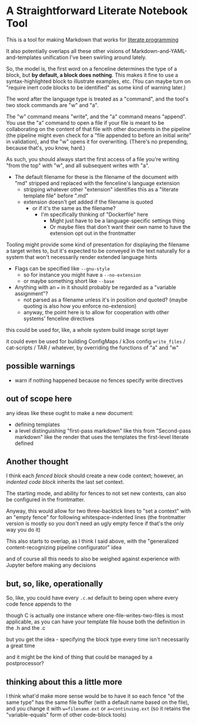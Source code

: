 # A Straightforward Literate Notebook Tool

This is a tool for making Markdown that works for [literate programming](1c6def61-2252-45a9-a15f-a42f5b33b3e6.md)

It also potentially overlaps all these other visions of Markdown-and-YAML-and-templates unification I've been swirling around lately.

So, the model is, the first word on a fenceline determines the type of a block, but **by default, a block does nothing**. This makes it fine to use a syntax-highlighted block to illustrate examples, etc. (You can maybe turn on "require inert code blocks to be identified" as some kind of warning later.)

The word after the language type is treated as a "command", and the tool's two stock commands are "w" and "a".

The "w" command means "write", and the "a" command means "append". You use the "a" command to open a file if your file is meant to be collaborating on the content of that file with other documents in the pipeline (the pipeline might even check for a "file appended to before an initial write" in validation), and the "w" opens it for overwriting. (There's no prepending, because that's, you know, hard.)

As such, you should always start the first access of a file you're writing "from the top" with "w", and all subsequent writes with "a".

- The default filename for these is the filename of the document with "md" stripped and replaced with the fenceline's language extension
  - stripping whatever other "extension" identifies this as a "literate template file" before ".md"
  - extension doesn't get added if the filename is quoted
    - or if it's the same as the filename?
      - I'm specifically thinking of "Dockerfile" here
        - Might just have to be a language-specific settings thing
        - Or maybe files that don't want their own name to have the extension opt out in the frontmatter

Tooling might provide some kind of presentation for displaying the filename a target writes to, but it's expected to be conveyed in the text naturally for a system that won't necessarily render extended language hints

- Flags can be specified like `--gnu-style`
  - so for instance you might have a `--no-extension`
  - or maybe something short like `--base`
- Anything with an `=` in it should probably be regarded as a "variable assignment"?
  - not parsed as a filename unless it's in position *and* quoted? (maybe quoting is also how you enforce no-extension)
  - anyway, the point here is to allow for cooperation with other systems' fenceline directives

this could be used for, like, a whole system build image script layer

it could even be used for building ConfigMaps / k3os config `write_files` / cat-scripts / TAR / whatever, by overriding the functions of "a" and "w"

## possible warnings

- warn if nothing happened because no fences specify write directives

## out of scope here

any ideas like these ought to make a new document:

- defining templates
- a level distinguishing "first-pass markdown" like this from "Second-pass markdown" like the render that uses the templates the first-level literate defined

## Another thought

I think each *fenced block* should create a new code context; however, an *indented code block* inherits the last set context.

The starting mode, and ability for fences to not set new contexts, can also be configured in the frontmatter.

Anyway, this would allow for two three-backtick lines to "set a context" with an "empty fence" for following whitespace-indented lines (the frontmatter version is mostly so you don't need an ugly empty fence if that's the only way you do it)

This also starts to overlap, as I think I said above, with the "generalized content-recognizing pipeline configurator" idea

and of course all this needs to also be weighed against experience with Jupyter before making any decisions

## but, so, like, operationally

So, like, you could have every `.c.md` default to being open where every code fence appends to the

though C is actually one instance where one-file-writes-two-files is most applicable, as you can have your template file house both the definition in the .h and the .c

but you get the idea - specifying the block type every time isn't necessarily a great time

and it might be the kind of thing that could be managed by a postprocessor?

## thinking about this a little more

I think what'd make more sense would be to have it so each fence "of the same type" has the same file buffer (with a default name based on the file), and you change it with `w=filename.ext` or `a=continuing.ext` (so it retains the "variable-equals" form of other code-block tools)
